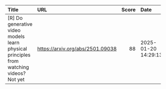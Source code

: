 | Title                                                                                  | URL                              |   Score | Date                |
|:---------------------------------------------------------------------------------------|:---------------------------------|--------:|:--------------------|
| [R] Do generative video models learn physical principles from watching videos? Not yet | https://arxiv.org/abs/2501.09038 |      88 | 2025-01-20 14:29:13 |